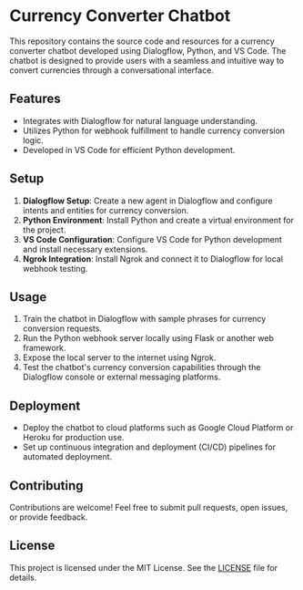 # Currency Converter Chatbot

This repository contains the source code and resources for a currency converter chatbot developed using Dialogflow, Python, and VS Code. The chatbot is designed to provide users with a seamless and intuitive way to convert currencies through a conversational interface.

## Features
- Integrates with Dialogflow for natural language understanding.
- Utilizes Python for webhook fulfillment to handle currency conversion logic.
- Developed in VS Code for efficient Python development.

## Setup
1. **Dialogflow Setup**: Create a new agent in Dialogflow and configure intents and entities for currency conversion.
2. **Python Environment**: Install Python and create a virtual environment for the project.
3. **VS Code Configuration**: Configure VS Code for Python development and install necessary extensions.
4. **Ngrok Integration**: Install Ngrok and connect it to Dialogflow for local webhook testing.

## Usage
1. Train the chatbot in Dialogflow with sample phrases for currency conversion requests.
2. Run the Python webhook server locally using Flask or another web framework.
3. Expose the local server to the internet using Ngrok.
4. Test the chatbot's currency conversion capabilities through the Dialogflow console or external messaging platforms.

## Deployment
- Deploy the chatbot to cloud platforms such as Google Cloud Platform or Heroku for production use.
- Set up continuous integration and deployment (CI/CD) pipelines for automated deployment.

## Contributing
Contributions are welcome! Feel free to submit pull requests, open issues, or provide feedback.

## License
This project is licensed under the MIT License. See the [LICENSE](LICENSE) file for details.
